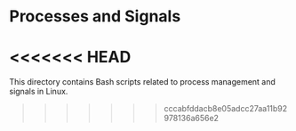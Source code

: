 # Processes and Signals
<<<<<<< HEAD
=======
This directory contains Bash scripts related to process management and signals in Linux.
>>>>>>> cccabfddacb8e05adcc27aa11b92978136a656e2

